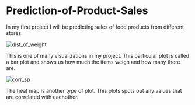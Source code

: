 # Prediction-of-Product-Sales

In my first project I will be predicting sales of food products from different stores.

![dist_of_weight](https://github.com/carlolopez03/Prediction-of-Product-Sales/assets/139676444/1281556b-3e81-4540-8e80-02eab89745e5)

This is one of many visualizations in my project. This particular plot is called a bar plot and shows us how much the items weigh and how many there are.

![corr_sp](https://github.com/carlolopez03/Prediction-of-Product-Sales/assets/139676444/d1c52e69-5e5e-440a-bb7a-d30675e5d9fc)

The heat map is another type of plot. This plots spots out any values that are correlated with eachother.
